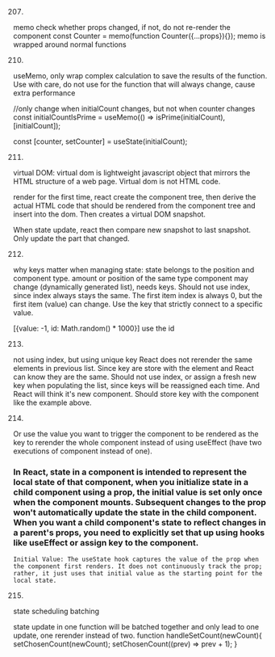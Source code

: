 207.
memo check whether props changed, if not, do not re-render the component
const Counter = memo(function Counter({...props}){});
memo is wrapped around normal functions

210.
useMemo, only wrap complex calculation to save the results of the function.
Use with care, do not use for the function that will always change, cause extra performance

//only change when initialCount changes, but not when counter changes
  const initialCountIsPrime = useMemo(() => isPrime(initialCount),[initialCount]);

  const [counter, setCounter] = useState(initialCount);


211.
virtual DOM:
virtual dom is lightweight javascript object that mirrors the HTML structure of a web page. Virtual dom is not HTML code.

render for the first time, react create the component tree, then derive the actual HTML code that should be rendered from the component tree and insert into the dom. Then creates a virtual DOM snapshot.

When state update, react then compare new snapshot to last snapshot. Only update the part that changed.

212.
why keys matter when managing state:
state belongs to the position and component type.
amount or position of the same type component may change (dynamically generated list), needs keys. Should not use index, since index always stays the same. The first item index is always 0, but the first item (value) can change. Use the key that strictly connect to a specific value.

[{value: -1, id: Math.random() * 1000}] use the id

213.
not using index, but using unique key React does not rerender the same elements in previous list. Since key are store with the element and React can know they are the same. Should not use index, or assign a fresh new key when populating the list, since keys will be reassigned each time. And React will think it's new component. Should store key with the component like the example above.

214.
Or use the value you want to trigger the component to be rendered as the key to rerender the whole component instead of using useEffect (have two executions of component instead of one).
    <Counter key={chosenCount} initialCount={chosenCount} />

### In React, state in a component is intended to represent the local state of that component, when you initialize state in a child component using a prop, the initial value is set only once when the component mounts. Subsequent changes to the prop won't automatically update the state in the child component. When you want a child component's state to reflect changes in a parent's props, you need to explicitly set that up using hooks like useEffect or assign key to the component.
    Initial Value: The useState hook captures the value of the prop when the component first renders. It does not continuously track the prop; rather, it just uses that initial value as the starting point for the local state.

215.
state scheduling 
batching

state update in one function will be batched together and only lead to one update, one rerender instead of two.
function handleSetCount(newCount){
    setChosenCount(newCount);
    setChosenCount((prev) => prev + 1);
}
